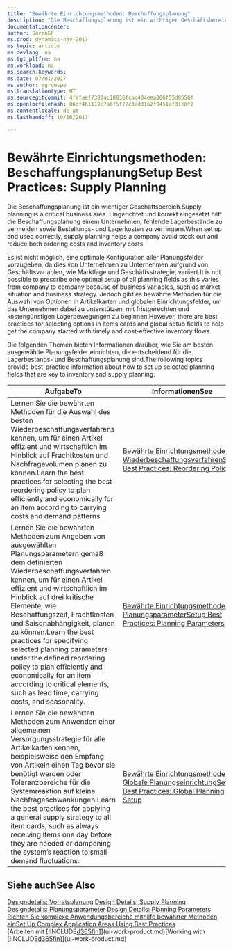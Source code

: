 ```yaml
---
title: "Bewährte Einrichtungsmethoden: Beschaffungsplanung"
description: "Die Beschaffungsplanung ist ein wichtiger Geschäftsbereich. Eingerichtet und korrekt eingesetzt hilft die Beschaffungsplanung einem Unternehmen, fehlende Lagerbestände zu vermeiden sowie Bestellungs- und Lagerkosten zu verringern."
documentationcenter: 
author: SorenGP
ms.prod: dynamics-nav-2017
ms.topic: article
ms.devlang: na
ms.tgt_pltfrm: na
ms.workload: na
ms.search.keywords: 
ms.date: 07/01/2017
ms.author: sgroespe
ms.translationtype: HT
ms.sourcegitcommit: 4fefaef7380ac10836fcac404eea006f55d8556f
ms.openlocfilehash: 06df461119c7a6f5f77c3ad3162f0451af31c8f2
ms.contentlocale: de-at
ms.lasthandoff: 10/16/2017

---
```

# <a name="setup-best-practices-supply-planning"></a><span data-ttu-id="d1154-104">Bewährte Einrichtungsmethoden: Beschaffungsplanung</span><span class="sxs-lookup"><span data-stu-id="d1154-104">Setup Best Practices: Supply Planning</span></span>
<span data-ttu-id="d1154-105">Die Beschaffungsplanung ist ein wichtiger Geschäftsbereich.</span><span class="sxs-lookup"><span data-stu-id="d1154-105">Supply planning is a critical business area.</span></span> <span data-ttu-id="d1154-106">Eingerichtet und korrekt eingesetzt hilft die Beschaffungsplanung einem Unternehmen, fehlende Lagerbestände zu vermeiden sowie Bestellungs- und Lagerkosten zu verringern.</span><span class="sxs-lookup"><span data-stu-id="d1154-106">When set up and used correctly, supply planning helps a company avoid stock out and reduce both ordering costs and inventory costs.</span></span>  

 <span data-ttu-id="d1154-107">Es ist nicht möglich, eine optimale Konfiguration aller Planungsfelder vorzugeben, da dies von Unternehmen zu Unternehmen aufgrund von Geschäftsvariablen, wie Marktlage und Geschäftsstrategie, variiert.</span><span class="sxs-lookup"><span data-stu-id="d1154-107">It is not possible to prescribe one optimal setup of all planning fields as this varies from company to company because of business variables, such as market situation and business strategy.</span></span> <span data-ttu-id="d1154-108">Jedoch gibt es bewährte Methoden für die Auswahl von Optionen in Artikelkarten und globalen Einrichtungsfelder, um das Unternehmen dabei zu unterstützen, mit fristgerechten und kostengünstigen Lagerbewegungen zu beginnen.</span><span class="sxs-lookup"><span data-stu-id="d1154-108">However, there are best practices for selecting options in items cards and global setup fields to help get the company started with timely and cost-effective inventory flows.</span></span>  

 <span data-ttu-id="d1154-109">Die folgenden Themen bieten Informationen darüber, wie Sie am besten ausgewählte Planungsfelder einrichten, die entscheidend für die Lagerbestands- und Beschaffungsplanung sind.</span><span class="sxs-lookup"><span data-stu-id="d1154-109">The following topics provide best-practice information about how to set up selected planning fields that are key to inventory and supply planning.</span></span>  

|<span data-ttu-id="d1154-110">**Aufgabe**</span><span class="sxs-lookup"><span data-stu-id="d1154-110">**To**</span></span>|<span data-ttu-id="d1154-111">**Informationen**</span><span class="sxs-lookup"><span data-stu-id="d1154-111">**See**</span></span>|  
|------------|-------------|  
|<span data-ttu-id="d1154-112">Lernen Sie die bewährten Methoden für die Auswahl des besten Wiederbeschaffungsverfahrens kennen, um für einen Artikel effizient und wirtschaftlich im Hinblick auf Frachtkosten und Nachfragevolumen planen zu können.</span><span class="sxs-lookup"><span data-stu-id="d1154-112">Learn the best practices for selecting the best reordering policy to plan efficiently and economically for an item according to carrying costs and demand patterns.</span></span>|[<span data-ttu-id="d1154-113">Bewährte Einrichtungsmethoden: Wiederbeschaffungsverfahren</span><span class="sxs-lookup"><span data-stu-id="d1154-113">Setup Best Practices: Reordering Policies</span></span>](setup-best-practices-reordering-policies.md)|  
|<span data-ttu-id="d1154-114">Lernen Sie die bewährten Methoden zum Angeben von ausgewählten Planungsparametern gemäß dem definierten Wiederbeschaffungsverfahren kennen, um für einen Artikel effizient und wirtschaftlich im Hinblick auf drei kritische Elemente, wie Beschaffungszeit, Frachtkosten und Saisonabhängigkeit, planen zu können.</span><span class="sxs-lookup"><span data-stu-id="d1154-114">Learn the best practices for specifying selected planning parameters under the defined reordering policy to plan efficiently and economically for an item according to critical elements, such as lead time, carrying costs, and seasonality.</span></span>|[<span data-ttu-id="d1154-115">Bewährte Einrichtungsmethoden: Planungsparameter</span><span class="sxs-lookup"><span data-stu-id="d1154-115">Setup Best Practices: Planning Parameters</span></span>](setup-best-practices-planning-parameters.md)|  
|<span data-ttu-id="d1154-116">Lernen Sie die bewährten Methoden zum Anwenden einer allgemeinen Versorgungsstrategie für alle Artikelkarten kennen, beispielsweise den Empfang von Artikeln einen Tag bevor sie benötigt werden oder Toleranzbereiche für die Systemreaktion auf kleine Nachfrageschwankungen.</span><span class="sxs-lookup"><span data-stu-id="d1154-116">Learn the best practices for applying a general supply strategy to all item cards, such as always receiving items one day before they are needed or dampening the system’s reaction to small demand fluctuations.</span></span>|[<span data-ttu-id="d1154-117">Bewährte Einrichtungsmethoden: Globale Planungseinrichtung</span><span class="sxs-lookup"><span data-stu-id="d1154-117">Setup Best Practices: Global Planning Setup</span></span>](setup-best-practices-global-planning-setup.md)|  

## <a name="see-also"></a><span data-ttu-id="d1154-118">Siehe auch</span><span class="sxs-lookup"><span data-stu-id="d1154-118">See Also</span></span>  
 <span data-ttu-id="d1154-119">[Designdetails: Vorratsplanung](design-details-supply-planning.md) </span><span class="sxs-lookup"><span data-stu-id="d1154-119">[Design Details: Supply Planning](design-details-supply-planning.md) </span></span>  
 <span data-ttu-id="d1154-120">[Designdetails: Planungsparameter](design-details-planning-parameters.md) </span><span class="sxs-lookup"><span data-stu-id="d1154-120">[Design Details: Planning Parameters](design-details-planning-parameters.md) </span></span>  
 [<span data-ttu-id="d1154-121">Richten Sie komplexe Anwendungsbereiche mithilfe bewährter Methoden ein</span><span class="sxs-lookup"><span data-stu-id="d1154-121">Set Up Complex Application Areas Using Best Practices</span></span>](set-up-complex-application-areas-using-best-practices.md)  
 <span data-ttu-id="d1154-122">[Arbeiten mit [!INCLUDE[d365fin](includes/d365fin_md.md)]](ui-work-product.md)</span><span class="sxs-lookup"><span data-stu-id="d1154-122">[Working with [!INCLUDE[d365fin](includes/d365fin_md.md)]](ui-work-product.md)</span></span>

